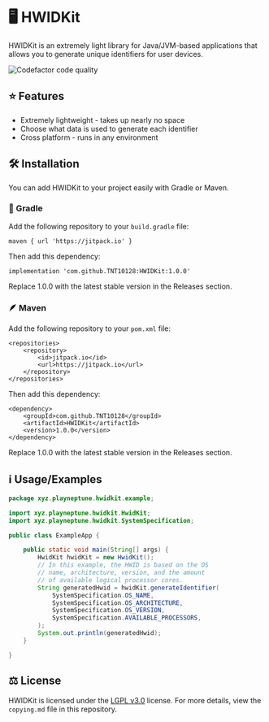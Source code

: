 
# 🖥 HWIDKit

HWIDKit is an extremely light library for Java/JVM-based applications that allows you to generate
unique identifiers for user devices.

![Codefactor code quality](https://img.shields.io/codefactor/grade/github/TNT10128/HWIDKit?style=for-the-badge)

## ⭐ Features

- Extremely lightweight - takes up nearly no space
- Choose what data is used to generate each identifier
- Cross platform - runs in any environment

## 🛠️ Installation

You can add HWIDKit to your project easily with Gradle or Maven.

### 🐘 Gradle

Add the following repository to your `build.gradle` file:
```
maven { url 'https://jitpack.io' }
```
Then add this dependency:
```
implementation 'com.github.TNT10128:HWIDKit:1.0.0'
```
Replace 1.0.0 with the latest stable version in the Releases section.

### 🪶 Maven

Add the following repository to your `pom.xml` file:
```
<repositories>
	<repository>
		<id>jitpack.io</id>
		<url>https://jitpack.io</url>
	</repository>
</repositories>
```
Then add this dependency:
```
<dependency>
	<groupId>com.github.TNT10128</groupId>
	<artifactId>HWIDKit</artifactId>
	<version>1.0.0</version>
</dependency>
```
Replace 1.0.0 with the latest stable version in the Releases section.

## ℹ️ Usage/Examples

```java
package xyz.playneptune.hwidkit.example;

import xyz.playneptune.hwidkit.HwidKit;
import xyz.playneptune.hwidkit.SystemSpecification;

public class ExampleApp {

    public static void main(String[] args) {
        HwidKit hwidKit = new HwidKit();
        // In this example, the HWID is based on the OS
        // name, architecture, version, and the amount
        // of available logical processor cores.
        String generatedHwid = hwidKit.generateIdentifier(
            SystemSpecification.OS_NAME,
            SystemSpecification.OS_ARCHITECTURE,
            SystemSpecification.OS_VERSION,
            SystemSpecification.AVAILABLE_PROCESSORS,
        );
        System.out.println(generatedHwid);
    }

}
```
## ⚖️ License

HWIDKit is licensed under the [LGPL v3.0](https://choosealicense.com/licenses/lgpl-3.0/) license.
For more details, view the `copying.md` file in this repository.
